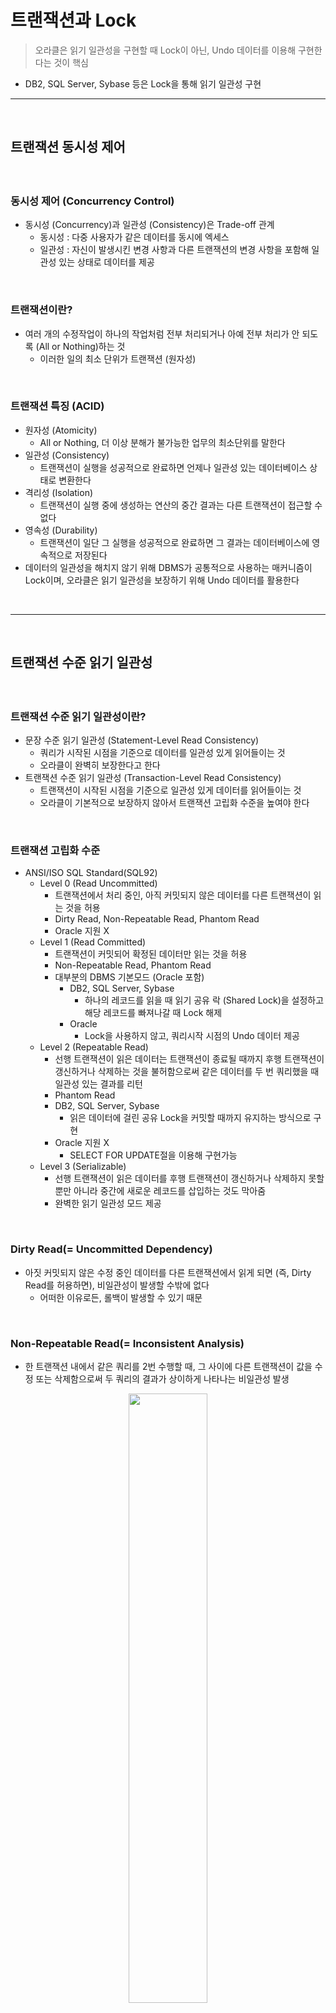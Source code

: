 # 트랜잭션과 Lock
> 오라클은 읽기 일관성을 구현할 때 Lock이 아닌, Undo 데이터를 이용해 구현한다는 것이 핵심
* DB2, SQL Server, Sybase 등은 Lock을 통해 읽기 일관성 구현

<hr>
<br>

## 트랜잭션 동시성 제어
#### 

<br>

### 동시성 제어 (Concurrency Control)
* 동시성 (Concurrency)과 일관성 (Consistency)은 Trade-off 관계
  * 동시성 : 다중 사용자가 같은 데이터를 동시에 엑세스
  * 일관성 : 자신이 발생시킨 변경 사항과 다른 트랜잭션의 변경 사항을 포함해 일관성 있는 상태로 데이터를 제공

<br>

### 트랜잭션이란? 
* 여러 개의 수정작업이 하나의 작업처럼 전부 처리되거나 아예 전부 처리가 안 되도록 (All or Nothing)하는 것
  * 이러한 일의 최소 단위가 트랜잭션 (원자성)

<br>

### 트랜잭션 특징 (ACID)
* 원자성 (Atomicity)
  * All or Nothing, 더 이상 분해가 불가능한 업무의 최소단위를 말한다
* 일관성 (Consistency)
  * 트랜잭션이 실행을 성공적으로 완료하면 언제나 일관성 있는 데이터베이스 상태로 변환한다
* 격리성 (Isolation)
  * 트랜잭션이 실행 중에 생성하는 연산의 중간 결과는 다른 트랜잭션이 접근할 수 없다
* 영속성 (Durability)
  * 트랜잭션이 일단 그 실행을 성공적으로 완료하면 그 결과는 데이터베이스에 영속적으로 저장된다
* 데이터의 일관성을 해치지 않기 위해 DBMS가 공통적으로 사용하는 매커니즘이 Lock이며, 오라클은 읽기 일관성을 보장하기 위해 Undo 데이터를 활용한다

<br>
<hr>
<br>

## 트랜잭션 수준 읽기 일관성
#### 

<br>

### 트랜잭션 수준 읽기 일관성이란?
* 문장 수준 읽기 일관성 (Statement-Level Read Consistency)
  * 쿼리가 시작된 시점을 기준으로 데이터를 일관성 있게 읽어들이는 것
  * 오라클이 완벽히 보장한다고 한다
* 트랜잭션 수준 읽기 일관성 (Transaction-Level Read Consistency)
  * 트랜잭션이 시작된 시점을 기준으로 일관성 있게 데이터를 읽어들이는 것
  * 오라클이 기본적으로 보장하지 않아서 트랜잭션 고립화 수준을 높여야 한다

<br> 

### 트랜잭션 고립화 수준
* ANSI/ISO SQL Standard(SQL92)
  * Level 0 (Read Uncommitted)
    * 트랜잭션에서 처리 중인, 아직 커밋되지 않은 데이터를 다른 트랜잭션이 읽는 것을 허용
    * Dirty Read, Non-Repeatable Read, Phantom Read
    * Oracle 지원 X
  * Level 1 (Read Committed)
    * 트랜잭션이 커밋되어 확정된 데이터만 읽는 것을 허용
    * Non-Repeatable Read, Phantom Read
    * 대부분의 DBMS 기본모드 (Oracle 포함)
      * DB2, SQL Server, Sybase
        * 하나의 레코드를 읽을 때 읽기 공유 락 (Shared Lock)을 설정하고 해당 레코드를 빠져나갈 때 Lock 해제
      * Oracle
        * Lock을 사용하지 않고, 쿼리시작 시점의 Undo 데이터 제공
  * Level 2 (Repeatable Read)
    * 선행 트랜잭션이 읽은 데이터는 트랜잭션이 종료될 때까지 후행 트랜잭션이 갱신하거나 삭제하는 것을 불허함으로써 같은 데이터를 두 번 쿼리했을 때 일관성 있는 결과를 리턴
    * Phantom Read
    * DB2, SQL Server, Sybase
      * 읽은 데이터에 걸린 공유 Lock을 커밋할 때까지 유지하는 방식으로 구현
    * Oracle 지원 X
      * SELECT FOR UPDATE절을 이용해 구현가능
  * Level 3 (Serializable)
    * 선행 트랜잭션이 읽은 데이터를 후행 트랜잭션이 갱신하거나 삭제하지 못할 뿐만 아니라 중간에 새로운 레코드를 삽입하는 것도 막아줌
    * 완벽한 읽기 일관성 모드 제공

<br>

### Dirty Read(= Uncommitted Dependency)
* 아짓 커밋되지 않은 수정 중인 데이터를 다른 트랜잭션에서 읽게 되면 (즉, Dirty Read를 허용하면), 비일관성이 발생할 수밖에 없다
  * 어떠한 이유로든, 롤백이 발생할 수 있기 때문

<br>

### Non-Repeatable Read(= Inconsistent Analysis)
* 한 트랜잭션 내에서 같은 쿼리를 2번 수행할 때, 그 사이에 다른 트랜잭션이 값을 수정 또는 삭제함으로써 두 쿼리의 결과가 상이하게 나타나는 비일관성 발생

<div align="center">
 <img width="50%" src="https://github.com/PoSungKim/development_study/assets/37537227/8367de21-73d4-4ba2-8618-6ec6067cb1ff" />
</div>

* Non-Repeatable Read가 발생하면, 중간에 TX2로 인해 당월주문금액이 변경되어서 해당 고객이 A등급이 되어도, TX1에서는 이미 `:amt` 값을 가지고 있어서 A등급이 아니라, B등급이 되어버린다
  * 즉, Lost Update 발생
* 이를 방지하기 위해서는 TX1의 SELECT절을 FOR UPDATE절로 변경해야 한다
  * TX2는 TX1이 설정한 레코드 Lock을 기다렸다가, TX1이 COMMIT 후 레코드 Lock 해제가 되면 TX2가 실행되어 결과적으로 해당 고객의 등급은 A등급이 된다
* 바로 UPDATE를 했으면, DB버퍼 캐시 블록의 Record Byte와 ITL 슬롯, UNDO 세그먼트의 트랜젝션 테이블 슬롯에 락이 걸려서 TX2가 TX1을 대기해야 했을텐데, 선 SELECT 후 UPDATE 였기 때문에 SELECT FOR UPDATE로 락을 잡아주는 것이 비즈니스적으로 그리고 시스템적으로 옳다
 
<div align="center">
 <img width="50%" src="https://github.com/PoSungKim/development_study/assets/37537227/c4439a36-484e-47b7-9c53-43d2fb7494cd" />
</div>

* TX1 t1에서 그냥 SELECT만 하면, TX t2,3에서 UPDATE 및 COMMIT 성공적으로 진행한다
  * 이후에 TX1 t4에서 UPDATE 할 때
    * CONSISTENT 모드로 쿼리 SCN과 블록 SCN을 비교하여 쿼리가 시작되었을 존재했던 갱신대상인 계좌번호(123)를 식별한 이후에,
    * CURRENT 모드로 갱신하기 때문에, 계좌번호(123)가 데이터에 접근하는 순간에 이미 COMMIT 되어서 가지고 있던 값인 (잔고 55,000 - 50,000 = 5000원)을 사용한다
    * 따라서, 5000원은 `잔고 >= 10000원` WHERE 조건문을 만족하지 않기 때문에, alert가 발생한다
* 즉, 55,000원이 중간에 5,000원이 되어서 "잔고부족" alert가 발생
  * 사용자 입장에서는 금액이 충분했는데, 갑자기 "잔고부족"이 발생하는 현상을 경험
* 만약, SELECT의 `:balance`를 사용했으면, 상단의 사례와 동일하게 Tx2의 변경사항이 아예 없어지면서 Lost Update 발생

<br>

### Phantom Read
* 한 트랜잭션 안에서 일정범위의 레코드들을 두 번 이상 읽을 때, 첫 번째 쿼리에서 없던 유령(Phantom) 레코드가 두 번째 쿼리에서 나타나는 현상
  * 트랜잭션 도중에 새로운 레코드가 삽입되는 것을 허용하기 때문에 발생

<div align="center">
 <img width="50%" src="https://github.com/PoSungKim/development_study/assets/37537227/0f3f1592-25ec-40d0-b00c-25153426429e" />
</div>

* TX1 트랜잭션이 지역별고객과 연령대별고객을 연속해서 집계하는 도중에 새로운 고객이 TX2 트랜잭션에 의해 등록된 상황
  * 결과적으로, 지역별고객 및 연령대별고객 두 집계 테이블을 통해 총고객수를 조회하면 서로 결과 값이 다른 불일치 상태 발생
* Phantom Read를 방지하기 위해서는 트랜잭션 고립화 수준을 Level3 (Serializable)로 변경 필요
  ```sql
  set transaction isolation level serializable
  ```
  * 다만, 고립화 수준이 올라가면, 데이터 일관성을 확보되지만, 동시성이 떨어진다
* 오라클은 Lock을 전혀 사용하지 않은 상태에서 (1)번과 (2)번 쿼리 모두 SCN 확인 과정을 통해 t1 시점에 존재했던 고객만으로 대상으로 집계를 수행하므로 

<br>
<hr>
<br>
